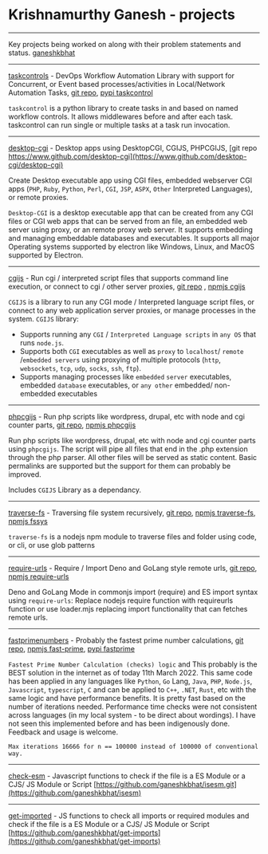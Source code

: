 # Krishnamurthy Ganesh - projects

---

Key projects being worked on along with their problem statements and status. [ganeshkbhat](https://www.github.com/ganeshkbhat)

---

[taskcontrols](https://www.github.com/taskcontrols) - DevOps Workflow Automation Library with support for Concurrent, or Event based processes/activities in Local/Network Automation Tasks, [git repo](https://www.github.com/taskcontrols/py-taskcontrols), [pypi taskcontrol](https://pypi.org/project/taskcontrol/)

`taskcontrol` is a python library to create tasks in and based on named workflow controls. It allows middlewares before and after each task. taskcontrol can run single or multiple tasks at a task run invocation.

---

[desktop-cgi](https://www.github.com/desktop-cgi) - Desktop apps using DesktopCGI, CGIJS, PHPCGIJS, [git repo https://www.github.com/desktop-cgi](https://www.github.com/desktop-cgi/desktop-cgi)

Create Desktop executable app using CGI files, embedded webserver CGI apps (`PHP`, `Ruby`, `Python`, `Perl`, `CGI`, `JSP`, `ASPX`, `Other` Interpreted Languages), or remote proxies.

`Desktop-CGI` is a desktop executable app that can be created from any CGI files or CGI web apps that can be served from an file, an embedded web server using proxy, or an remote proxy web server. It supports embedding and managing embeddable databases and executables. It supports all major Operating systems supported by electron like Windows, Linux, and MacOS supported by Electron.

---

[cgijs](https://www.github.com/cgi-js) - Run cgi / interpreted script files that supports command line execution, or connect to cgi / other server proxies, [git repo](https://github.com/cgi-js/cgi-js) , [npmjs cgijs](https://www.npmjs.com/package/cgijs)

`CGIJS` is a library to run any CGI mode / Interpreted language script files, or connect to any web application server proxies, or manage processes in the system. `CGIJS` library:

- Supports running any `CGI` / `Interpreted Language scripts` in `any OS` that runs `node.js`.
- Supports both `CGI` executables as well as `proxy` to `localhost`/ `remote` /`embedded servers` using proxying of multiple protocols (`http`, `websockets`, `tcp`, `udp`, `socks`, `ssh`, `ftp`).
- Supports managing processes like `embedded` `server` executables, embedded `database` executables, or `any other` embedded/ non-embedded executables 

---

[phpcgijs](https://github.com/cgi-js/node-php-cgi) - Run php scripts like wordpress, drupal, etc with node and cgi counter parts, [git repo](https://github.com/cgi-js/node-php-cgi), [npmjs phpcgijs](https://www.npmjs.com/package/phpcgijs)

Run php scripts like wordpress, drupal, etc with node and cgi counter parts using `phpcgijs`. The script will pipe all files that end in the .php extension through the php parser. All other files will be served as static content. Basic permalinks are supported but the support for them can probably be improved.

Includes `CGIJS` Library as a dependancy.

---

[traverse-fs](https://github.com/traverse-fs/glob-traverse-fs) - Traversing file system recursively, [git repo](https://github.com/traverse-fs/glob-traverse-fs), [npmjs traverse-fs](https://www.npmjs.com/package/traverse-fs), [npmjs fssys](https://www.npmjs.com/package/fssys)

`traverse-fs` is a nodejs npm module to traverse files and folder using code, or cli, or use glob patterns

---

[require-urls](https://github.com/ganeshkbhat/requireurl) - Require / Import Deno and GoLang style remote urls, [git repo](https://github.com/ganeshkbhat/requireurl), [npmjs require-urls](https://www.npmjs.com/package/require-urls)

Deno and GoLang Mode in commonjs import (require) and ES import syntax using `require-urls`: Replace nodejs require function with requireurls function or use loader.mjs replacing import functionality that can fetches remote urls.

---

[fastprimenumbers](https://github.com/ganeshkbhat/fastprimenumbers) - Probably the fastest prime number calculations, [git repo](https://github.com/ganeshkbhat/fastprimenumbers), [npmjs fast-prime](https://www.npmjs.com/package/fast-prime), [pypi fastprime]()

`Fastest Prime Number Calculation (checks) logic` and This probably is the BEST solution in the internet as of today 11th March 2022. This same code has been applied in any languages like `Python`, `Go` Lang, `Java`, `PHP`, `Node.js`, `Javascript`, `typescript`, `C` and can be applied to `C++`, `.NET`, `Rust`, etc with the same logic and have performance benefits. It is pretty fast based on the number of iterations needed. Performance time checks were not consistent across languages (in my local system - to be direct about wordings). I have not seen this implemented before and has been indigenously done. Feedback and usage is welcome.

`Max iterations 16666 for n == 100000 instead of 100000 of conventional way.`

---

[check-esm](https://www.npmjs.com/package/check-esm) - 
Javascript functions to check if the file is a ES Module or a CJS/ JS Module or Script [https://github.com/ganeshkbhat/isesm.git](https://github.com/ganeshkbhat/isesm)

---

[get-imported](https://www.npmjs.com/package/get-imported) - 
JS functions to check all imports or required modules and check if the file is a ES Module or a CJS/ JS Module or Script [https://github.com/ganeshkbhat/get-imports](https://github.com/ganeshkbhat/get-imports)
